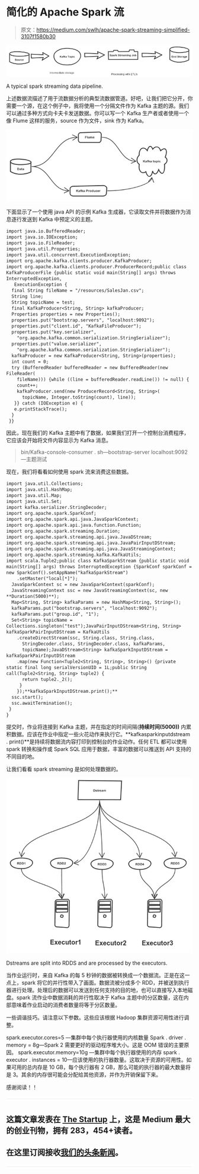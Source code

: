 # 简化的 Apache Spark 流

> 原文：<https://medium.com/swlh/apache-spark-streaming-simplified-3107f1580b30>

![](img/e7c691421323c125f4e21ac14fb4fe43.png)

A typical spark streaming data pipeline.

上述数据流描述了用于流数据分析的典型流数据管道。好吧，让我们把它分开，你需要一个源，在这个例子中，我将使用一个分隔文件作为 Kafka 主题的源。我们可以通过多种方式向卡夫卡发送数据。你可以写一个 Kafka 生产者或者使用一个像 Flume 这样的服务，source 作为文件，sink 作为 Kafka。

![](img/c3c0dcb642ca42c353612659df33e021.png)

下面显示了一个使用 java API 的示例 Kafka 生成器，它读取文件并将数据作为消息逐行发送到 Kafka 中预定义的主题。

```
import java.io.BufferedReader;
import java.io.IOException;
import java.io.FileReader;
import java.util.Properties;
import java.util.concurrent.ExecutionException;
import org.apache.kafka.clients.producer.KafkaProducer;
import org.apache.kafka.clients.producer.ProducerRecord;public class KafkaProducerFile {public static void main(String[] args) throws InterruptedException,
   ExecutionException {
  final String fileName = "/resources/SalesJan.csv";
  String line;
  String topicName = test;
  final KafkaProducer<String, String> kafkaProducer;
  Properties properties = new Properties();
  properties.put("bootstrap.servers", "localhost:9092");
  properties.put("client.id", "KafkaFileProducer");
  properties.put("key.serializer",
    "org.apache.kafka.common.serialization.StringSerializer");
  properties.put("value.serializer",
    "org.apache.kafka.common.serialization.StringSerializer");
  kafkaProducer = new KafkaProducer<String, String>(properties);
  int count = 0;
  try (BufferedReader bufferedReader = new BufferedReader(new FileReader(
    fileName))) {while ((line = bufferedReader.readLine()) != null) {
    count++;
    kafkaProducer.send(new ProducerRecord<String, String>(
      topicName, Integer.toString(count), line));
   }} catch (IOException e) {
   e.printStackTrace();
  }
 }}
```

因此，现在我们的 Kafka 主题中有了数据，如果我们打开一个控制台消费程序，它应该会开始将文件内容显示为 Kafka 消息。

> bin/Kafka-console-consumer . sh—bootstrap-server localhost:9092—主题测试

现在，我们将看看如何使用 spark 流来消费这些数据。

```
import java.util.Collections;
import java.util.HashMap;
import java.util.Map;
import java.util.Set;
import kafka.serializer.StringDecoder;
import org.apache.spark.SparkConf;
import org.apache.spark.api.java.JavaSparkContext;
import org.apache.spark.api.java.function.Function;
import org.apache.spark.streaming.Duration;
import org.apache.spark.streaming.api.java.JavaDStream;
import org.apache.spark.streaming.api.java.JavaPairInputDStream;
import org.apache.spark.streaming.api.java.JavaStreamingContext;
import org.apache.spark.streaming.kafka.KafkaUtils;
import scala.Tuple2;public class KafkaSparkStream {public static void main(String[] args) throws InterruptedException {SparkConf sparkConf = new SparkConf().setAppName("kafkaSparkStream")
    .setMaster("local[*]");
  JavaSparkContext sc = new JavaSparkContext(sparkConf);
  JavaStreamingContext ssc = new JavaStreamingContext(sc, new       **Duration(5000)**);
  Map<String, String> kafkaParams = new HashMap<String, String>();
  kafkaParams.put("bootstrap.servers", "localhost:9092");
  kafkaParams.put("group.id", "1");
  Set<String> topicName = Collections.singleton("test");JavaPairInputDStream<String, String> kafkaSparkPairInputDStream = KafkaUtils
    .createDirectStream(ssc, String.class, String.class,
      StringDecoder.class, StringDecoder.class, kafkaParams,
      topicName);JavaDStream<String> kafkaSparkInputDStream = kafkaSparkPairInputDStream
    .map(new Function<Tuple2<String, String>, String>() {private static final long serialVersionUID = 1L;public String call(Tuple2<String, String> tuple2) {
      return tuple2._2();
     }
    });**kafkaSparkInputDStream.print();**
  ssc.start();
  ssc.awaitTermination();
 }
}
```

提交时，作业将连接到 Kafka 主题，并在指定的时间间隔(**持续时间(5000))** 内累积数据。应该在作业中指定一些火花动作来执行它。**kafkasparkinputdstream . print()**是持续将数据流内容打印到控制台的作业动作。任何 ETL 都可以使用 spark 转换和操作或 Spark SQL 应用于数据，丰富的数据可以推送到 API 支持的不同目的地。

让我们看看 spark streaming 是如何处理数据的。

![](img/6e4cc9079f2bbfec69cf5af10c2f0b51.png)

Dstreams are split into RDDS and are processed by the executors.

当作业运行时，来自 Kafka 的每 5 秒钟的数据被转换成一个数据流。正是在这一点上，spark 将它的并行性带入了画面。数据流被分成多个 RDD，并被送到执行器进行处理。处理后的数据可以发送到任何支持的目的地，也可以直接写入本地磁盘。spark 流作业中数据消耗的并行性取决于 Kafka 主题中的分区数量，这在内部意味着作业启动的消费者数量将等于分区数量。

一些调谐技巧。请注意以下参数。这些应该根据 Hadoop 集群资源可用性进行调整。

spark.executor.cores=5 —集群中每个执行器使用的内核数量
Spark . driver . memory = 8g—Spark 2 需要更好的驱动程序堆大小。这是 OOM 错误的主要原因。
spark.executor.memory=10g —集群中每个执行器使用的内存
spark . executor . instances = 10—应该使用的执行器数量。这取决于资源的可用性。如果可用的总内存是 10 GB，每个执行器有 2 GB，那么可能的执行器的最大数量将是 3。其余的内存很可能会分配给其他资源，并作为开销保留下来。

感谢阅读！！

![](img/731acf26f5d44fdc58d99a6388fe935d.png)

## 这篇文章发表在 [The Startup](https://medium.com/swlh) 上，这是 Medium 最大的创业刊物，拥有 283，454+读者。

## 在这里订阅接收[我们的头条新闻](http://growthsupply.com/the-startup-newsletter/)。

![](img/731acf26f5d44fdc58d99a6388fe935d.png)